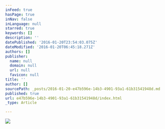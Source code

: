 ```yaml
---
inFeed: true
hasPage: true
inNav: false
inLanguage: null
starred: true
keywords: []
description: ''
datePublished: '2016-01-20T23:54:03.075Z'
dateModified: '2016-01-20T06:45:18.271Z'
authors: []
publisher:
  name: null
  domain: null
  url: null
  favicon: null
title: ''
author: []
sourcePath: _posts/2016-01-20-e47b596e-14b3-4901-93a1-61b31541948d.md
published: true
url: e47b596e-14b3-4901-93a1-61b31541948d/index.html
_type: Article

---
```

![](https://the-grid-user-content.s3-us-west-2.amazonaws.com/803e206e-cbf2-49af-b4d7-60d604790fa4.jpg)